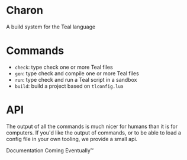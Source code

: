 # Charon

A build system for the Teal language

# Commands

 - `check`: type check one or more Teal files
 - `gen`: type check and compile one or more Teal files
 - `run`: type check and run a Teal script in a sandbox
 - `build`: build a project based on `tlconfig.lua`

# API

The output of all the commands is much nicer for humans than it is for computers. If you'd like the output of commands, or to be able to load a config file in your own tooling, we provide a small api.

Documentation Coming Eventually™
